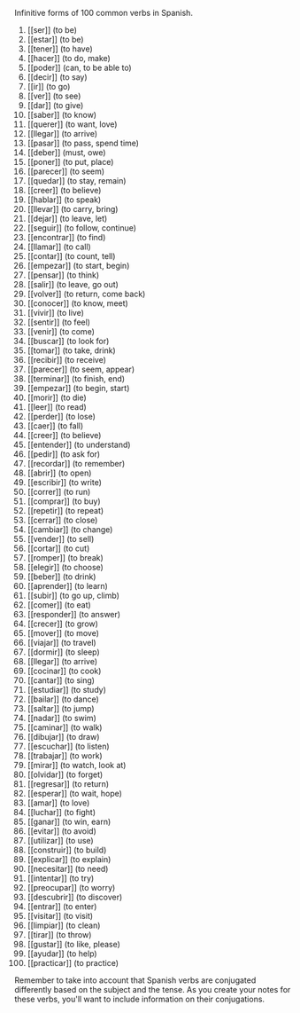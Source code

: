Infinitive forms of 100 common verbs in Spanish.

1. [[ser]] (to be)
2. [[estar]] (to be)
3. [[tener]] (to have)
4. [[hacer]] (to do, make)
5. [[poder]] (can, to be able to)
6. [[decir]] (to say)
7. [[ir]] (to go)
8. [[ver]] (to see)
9. [[dar]] (to give)
10. [[saber]] (to know)
11. [[querer]] (to want, love)
12. [[llegar]] (to arrive)
13. [[pasar]] (to pass, spend time)
14. [[deber]] (must, owe)
15. [[poner]] (to put, place)
16. [[parecer]] (to seem)
17. [[quedar]] (to stay, remain)
18. [[creer]] (to believe)
19. [[hablar]] (to speak)
20. [[llevar]] (to carry, bring)
21. [[dejar]] (to leave, let)
22. [[seguir]] (to follow, continue)
23. [[encontrar]] (to find)
24. [[llamar]] (to call)
25. [[contar]] (to count, tell)
26. [[empezar]] (to start, begin)
27. [[pensar]] (to think)
28. [[salir]] (to leave, go out)
29. [[volver]] (to return, come back)
30. [[conocer]] (to know, meet)
31. [[vivir]] (to live)
32. [[sentir]] (to feel)
33. [[venir]] (to come)
34. [[buscar]] (to look for)
35. [[tomar]] (to take, drink)
36. [[recibir]] (to receive)
37. [[parecer]] (to seem, appear)
38. [[terminar]] (to finish, end)
39. [[empezar]] (to begin, start)
40. [[morir]] (to die)
41. [[leer]] (to read)
42. [[perder]] (to lose)
43. [[caer]] (to fall)
44. [[creer]] (to believe)
45. [[entender]] (to understand)
46. [[pedir]] (to ask for)
47. [[recordar]] (to remember)
48. [[abrir]] (to open)
49. [[escribir]] (to write)
50. [[correr]] (to run)
51. [[comprar]] (to buy)
52. [[repetir]] (to repeat)
53. [[cerrar]] (to close)
54. [[cambiar]] (to change)
55. [[vender]] (to sell)
56. [[cortar]] (to cut)
57. [[romper]] (to break)
58. [[elegir]] (to choose)
59. [[beber]] (to drink)
60. [[aprender]] (to learn)
61. [[subir]] (to go up, climb)
62. [[comer]] (to eat)
63. [[responder]] (to answer)
64. [[crecer]] (to grow)
65. [[mover]] (to move)
66. [[viajar]] (to travel)
67. [[dormir]] (to sleep)
68. [[llegar]] (to arrive)
69. [[cocinar]] (to cook)
70. [[cantar]] (to sing)
71. [[estudiar]] (to study)
72. [[bailar]] (to dance)
73. [[saltar]] (to jump)
74. [[nadar]] (to swim)
75. [[caminar]] (to walk)
76. [[dibujar]] (to draw)
77. [[escuchar]] (to listen)
78. [[trabajar]] (to work)
79. [[mirar]] (to watch, look at)
80. [[olvidar]] (to forget)
81. [[regresar]] (to return)
82. [[esperar]] (to wait, hope)
83. [[amar]] (to love)
84. [[luchar]] (to fight)
85. [[ganar]] (to win, earn)
86. [[evitar]] (to avoid)
87. [[utilizar]] (to use)
88. [[construir]] (to build)
89. [[explicar]] (to explain)
90. [[necesitar]] (to need)
91. [[intentar]] (to try)
92. [[preocupar]] (to worry)
93. [[descubrir]] (to discover)
94. [[entrar]] (to enter)
95. [[visitar]] (to visit)
96. [[limpiar]] (to clean)
97. [[tirar]] (to throw)
98. [[gustar]] (to like, please)
99. [[ayudar]] (to help)
100. [[practicar]] (to practice)

Remember to take into account that Spanish verbs are conjugated differently based on the subject and the tense. As you create your notes for these verbs, you'll want to include information on their conjugations.